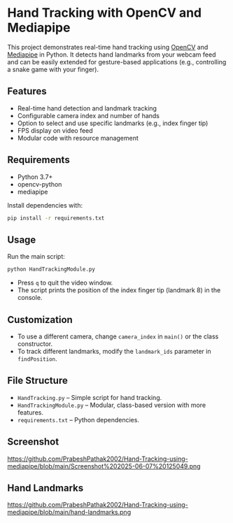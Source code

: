 # Hand Tracking with OpenCV and Mediapipe

This project demonstrates real-time hand tracking using [OpenCV](https://opencv.org/) and [Mediapipe](https://mediapipe.dev/) in Python. It detects hand landmarks from your webcam feed and can be easily extended for gesture-based applications (e.g., controlling a snake game with your finger).

## Features

- Real-time hand detection and landmark tracking
- Configurable camera index and number of hands
- Option to select and use specific landmarks (e.g., index finger tip)
- FPS display on video feed
- Modular code with resource management

## Requirements

- Python 3.7+
- opencv-python
- mediapipe

Install dependencies with:

```sh
pip install -r requirements.txt
```

## Usage

Run the main script:

```sh
python HandTrackingModule.py
```

- Press `q` to quit the video window.
- The script prints the position of the index finger tip (landmark 8) in the console.

## Customization

- To use a different camera, change `camera_index` in `main()` or the class constructor.
- To track different landmarks, modify the `landmark_ids` parameter in `findPosition`.

## File Structure

- `HandTracking.py` – Simple script for hand tracking.
- `HandTrackingModule.py` – Modular, class-based version with more features.
- `requirements.txt` – Python dependencies.


## Screenshot
<https://github.com/PrabeshPathak2002/Hand-Tracking-using-mediapipe/blob/main/Screenshot%202025-06-07%20125049.png>


## Hand Landmarks
<https://github.com/PrabeshPathak2002/Hand-Tracking-using-mediapipe/blob/main/hand-landmarks.png>





